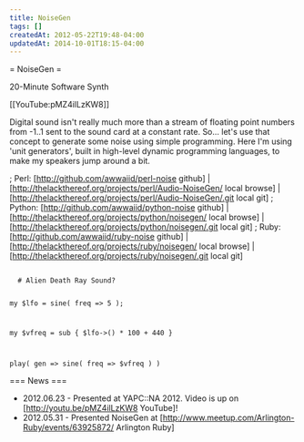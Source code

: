 ```yaml
---
title: NoiseGen
tags: []
createdAt: 2012-05-22T19:48-04:00
updatedAt: 2014-10-01T18:15-04:00
---
```


= NoiseGen =

20-Minute Software Synth

[[YouTube:pMZ4ilLzKW8]]

Digital sound isn't really much more than a stream of floating point numbers from -1..1 sent to the sound card at a constant rate. So... let's use that concept to generate some noise using simple programming. Here I'm using 'unit generators', built in high-level dynamic programming languages, to make my speakers jump around a bit.

; Perl: [http://github.com/awwaiid/perl-noise github] | [http://thelackthereof.org/projects/perl/Audio-NoiseGen/ local browse] | [http://thelackthereof.org/projects/perl/Audio-NoiseGen/.git local git]
; Python: [http://github.com/awwaiid/python-noise github] | [http://thelackthereof.org/projects/python/noisegen/ local browse] | [http://thelackthereof.org/projects/python/noisegen/.git local git]
; Ruby: [http://github.com/awwaiid/ruby-noise github] | [http://thelackthereof.org/projects/ruby/noisegen/ local browse] | [http://thelackthereof.org/projects/ruby/noisegen/.git local git]

<code>
  # Alien Death Ray Sound?
  
  my $lfo = sine( freq => 5 );
  
  my $vfreq = sub {
    $lfo->() * 100 + 440
  }
  
  play( gen =>
    sine( freq => $vfreq )
  )
</code>

=== News ===
* 2012.06.23 - Presented at YAPC::NA 2012. Video is up on [http://youtu.be/pMZ4ilLzKW8 YouTube]!
* 2012.05.31 - Presented NoiseGen at [http://www.meetup.com/Arlington-Ruby/events/63925872/ Arlington Ruby]


